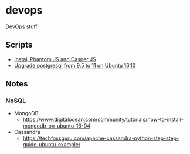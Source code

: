 # devops
DevOps stuff

## Scripts
- [Install Phantom JS and Casper JS](sh/install_phantom_casperjs.sh)
- [Upgrade postgresql from 9.5 to 11 on Ubuntu 16.10](postgres.md)


## Notes
### NoSQL
- MongoDB
    - https://www.digitalocean.com/community/tutorials/how-to-install-mongodb-on-ubuntu-16-04
- Cassandra
    - https://techfossguru.com/apache-cassandra-python-step-step-guide-ubuntu-example/
